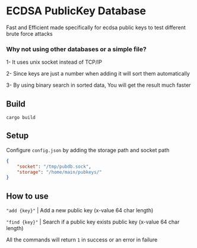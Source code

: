 # ECDSA PublicKey Database

Fast and Efficient made specifically for ecdsa public keys to test different brute force attacks


### Why not using other databases or a simple file?

1- It uses unix socket instead of TCP/IP

2- Since keys are just a number when adding it will sort them automatically

3- By using binary search in sorted data, You will get the result much faster

## Build

```
cargo build
```

## Setup

Configure `config.json` by adding the storage path and socket path

```json
{
    "socket": "/tmp/pubdb.sock",
    "storage": "/home/main/pubkeys/"
}
```

## How to use

`"add {key}"` | Add a new public key (x-value 64 char length)

`"find {key}"` | Search if a public key exists public key (x-value 64 char length)

All the commands will return `1` in success or an error in failure